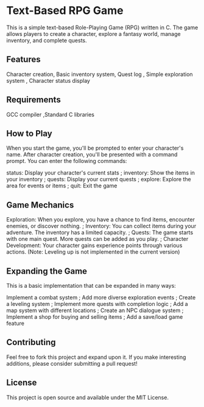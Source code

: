 # Text-Based RPG Game
This is a simple text-based Role-Playing Game (RPG) written in C. The game allows players to create a character, explore a fantasy world, manage inventory, and complete quests.

## Features
Character creation, Basic inventory system, Quest log
, Simple exploration system
, Character status display

## Requirements
GCC compiler
,Standard C libraries

## How to Play
When you start the game, you'll be prompted to enter your character's name.
After character creation, you'll be presented with a command prompt.
You can enter the following commands:

status: Display your character's current stats
; inventory: Show the items in your inventory
; quests: Display your current quests
; explore: Explore the area for events or items
; quit: Exit the game



## Game Mechanics
Exploration: When you explore, you have a chance to find items, encounter enemies, or discover nothing.
; Inventory: You can collect items during your adventure. The inventory has a limited capacity.
; Quests: The game starts with one main quest. More quests can be added as you play.
; Character Development: Your character gains experience points through various actions. (Note: Leveling up is not implemented in the current version)

## Expanding the Game
This is a basic implementation that can be expanded in many ways:

Implement a combat system
; Add more diverse exploration events
; Create a leveling system
; Implement more quests with completion logic
; Add a map system with different locations
; Create an NPC dialogue system
; Implement a shop for buying and selling items
; Add a save/load game feature

## Contributing
Feel free to fork this project and expand upon it. If you make interesting additions, please consider submitting a pull request!
## License
This project is open source and available under the MIT License.
